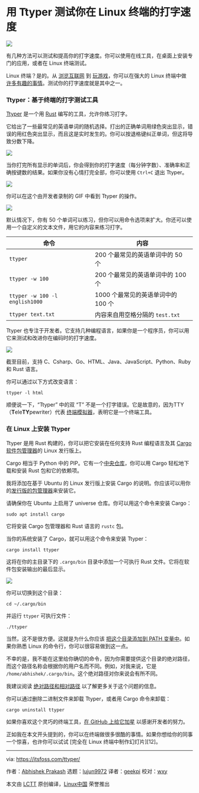 [#]: subject: (Test Your Typing Speed in Linux Terminal With Ttyper)
[#]: via: (https://itsfoss.com/ttyper/)
[#]: author: (Abhishek Prakash https://itsfoss.com/author/abhishek/)
[#]: collector: (lujun9972)
[#]: translator: (geekpi)
[#]: reviewer: (wxy)
[#]: publisher: ( )
[#]: url: ( )

用 Ttyper 测试你在 Linux 终端的打字速度
======

![](https://img.linux.net.cn/data/attachment/album/202105/18/092309xnzs2qgey3ss8cmq.jpg)

有几种方法可以测试和提高你的打字速度。你可以使用在线工具，在桌面上安装专门的应用，或者在 Linux 终端测试。

Linux 终端？是的。从 [浏览互联网][1] 到 [玩游戏][2]，你可以在强大的 Linux 终端中做 [许多有趣的事情][3]。测试你的打字速度就是其中之一。

### Ttyper：基于终端的打字测试工具

[Ttyper][4] 是一个用 [Rust][5] 编写的工具，允许你练习打字。

它给出了一些最常见的英语单词的随机选择。打出的正确单词用绿色突出显示，错误的用红色突出显示，而且这是实时发生的。你可以按退格键纠正单词，但这将导致分数下降。

![][6]

当你打完所有显示的单词后，你会得到你的打字速度（每分钟字数）、准确率和正确按键数的结果。如果你没有心情打完全部，你可以使用 `Ctrl+C` 退出 Ttyper。

![][7]

你可以在这个由开发者录制的 GIF 中看到 Ttyper 的操作。

![][8]

默认情况下，你有 50 个单词可以练习，但你可以用命令选项来扩大。你还可以使用一个自定义的文本文件，用它的内容来练习打字。

命令 | 内容
---|---
`ttyper` | 200 个最常见的英语单词中的 50 个
`ttyper -w 100` | 200 个最常见的英语单词中的 100 个
`ttyper -w 100 -l english1000` | 1000 个最常见的英语单词中的 100 个
`ttyper text.txt` | 内容来自用空格分隔的 `test.txt`

Ttyper 也专注于开发者。它支持几种编程语言，如果你是一个程序员，你可以用它来测试和改进你在编码时的打字速度。

![][9]

截至目前，支持 C、Csharp、Go、HTML、Java、JavaScript、Python、Ruby 和 Rust 语言。

你可以通过以下方式改变语言：

```
ttyper -l html
```

顺便说一下，“Ttyper” 中的双 “T” 不是一个打字错误。它是故意的，因为TTY（**T**ele**TY**pewriter）代表 [终端模拟器][10]，表明它是一个终端工具。

### 在 Linux 上安装 Ttyper

Ttyper 是用 Rust 构建的，你可以把它安装在任何支持 Rust 编程语言及其 [Cargo 软件包管理器][13]的 Linux 发行版上。

Cargo 相当于 Python 中的 PIP。它有一个[中央仓库][14]，你可以用 Cargo 轻松地下载和安装 Rust 包和它的依赖项。

我将添加在基于 Ubuntu 的 Linux 发行版上安装 Cargo 的说明。你应该可以用你的[发行版的包管理器][15]来安装它。

请确保你在 Ubuntu 上启用了 universe 仓库。你可以用这个命令来安装 Cargo：

```
sudo apt install cargo
```

它将安装 Cargo 包管理器和 Rust 语言的 `rustc` 包。

当你的系统安装了 Cargo，就可以用这个命令来安装 Ttyper：

```
cargo install ttyper
```

这将在你的主目录下的 `.cargo/bin` 目录中添加一个可执行 Rust 文件。它将在软件包安装输出的最后显示。

![][16]

你可以切换到这个目录：

```
cd ~/.cargo/bin
```

并运行 `ttyper` 可执行文件：

```
./ttyper
```

当然，这不是很方便。这就是为什么你应该 [把这个目录添加到 PATH 变量中][17]。如果你熟悉 Linux 的命令行，你可以很容易做到这一点。

不幸的是，我不能在这里给你确切的命令，因为你需要提供这个目录的绝对路径，而这个路径名称会根据你的用户名而不同。例如，对我来说，它是 `/home/abhishek/.cargo/bin`。这个绝对路径对你来说会有所不同。

我建议阅读 [绝对路径和相对路径][18] 以了解更多关于这个问题的信息。

你可以通过删除二进制文件来卸载 Ttyper，或者用 Cargo 命令来卸载：

```
cargo uninstall ttyper
```

如果你喜欢这个灵巧的终端工具，[在 GitHub 上给它加星][4] 以感谢开发者的努力。

正如我在本文开头提到的，你可以在终端做很多很酷的事情。如果你想给你的同事一个惊喜，也许你可以试试 [完全在 Linux 终端中制作幻灯片][12]。

--------------------------------------------------------------------------------

via: https://itsfoss.com/ttyper/

作者：[Abhishek Prakash][a]
选题：[lujun9972][b]
译者：[geekpi](https://github.com/geekpi)
校对：[wxy](https://github.com/wxy)

本文由 [LCTT](https://github.com/LCTT/TranslateProject) 原创编译，[Linux中国](https://linux.cn/) 荣誉推出

[a]: https://itsfoss.com/author/abhishek/
[b]: https://github.com/lujun9972
[1]: https://itsfoss.com/terminal-web-browsers/
[2]: https://itsfoss.com/best-command-line-games-linux/
[3]: https://itsfoss.com/funny-linux-commands/
[4]: https://github.com/max-niederman/ttyper
[5]: https://www.rust-lang.org/
[6]: https://i0.wp.com/itsfoss.com/wp-content/uploads/2021/05/ttyper-typing-speed-test-linux.png?resize=800%2C441&ssl=1
[7]: https://i1.wp.com/itsfoss.com/wp-content/uploads/2021/05/ttyper-typing-test-result.png?resize=800%2C547&ssl=1
[8]: https://i0.wp.com/itsfoss.com/wp-content/uploads/2021/05/ttyper.gif?resize=800%2C498&ssl=1
[9]: https://i2.wp.com/itsfoss.com/wp-content/uploads/2021/05/ttyper-typing-test-html.png?resize=800%2C441&ssl=1
[10]: https://itsfoss.com/linux-terminal-emulators/
[13]: https://doc.rust-lang.org/cargo/index.html
[14]: https://crates.io/
[15]: https://itsfoss.com/package-manager/
[16]: https://i1.wp.com/itsfoss.com/wp-content/uploads/2021/05/installing-ttyper-linux.png?resize=800%2C399&ssl=1
[17]: https://itsfoss.com/add-directory-to-path-linux/
[18]: https://linuxhandbook.com/absolute-vs-relative-path/
